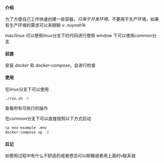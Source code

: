 #### 介绍

为了方便自己工作快速创建一些容器，*只用于开发环境*，不要用于生产环境，如果有生产环境的需求可以来聊聊 v: *nuyoah1k*

mac/linux 可以使用linux分支下的代码进行使用
window 下可以使用common分支


#### 前提

安装 *docker* 和 *docker-compose*，会进行检查


#### 使用

在linux分支下可以使用
```bash
./run.sh -h
```
查看所有可执行的操作

在common分支下可以直接按照以下方式启动
```bash
cp env-example .env
docker-compose up -d
```

#### 后记

如使用过程中有什么不舒适的或者想法可以邮箱或者用上面的v联系我
